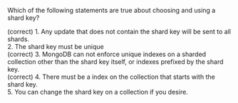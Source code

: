 Which of the following statements are true about choosing and using a shard key?  
  
(correct) 1. Any update that does not contain the shard key will be sent to all shards.  
2. The shard key must be unique  
(correct) 3. MongoDB can not enforce unique indexes on a sharded collection other than the shard key itself, or indexes prefixed by the shard key.  
(correct) 4. There must be a index on the collection that starts with the shard key.  
5. You can change the shard key on a collection if you desire.